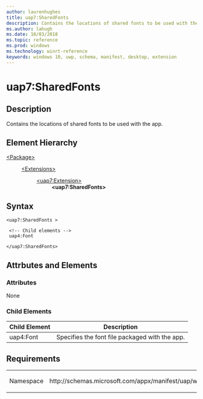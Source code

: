 ```yaml
---
author: laurenhughes
title: uap7:SharedFonts
description: Contains the locations of shared fonts to be used with the app.
ms.author: lahugh
ms.date: 10/03/2018
ms.topic: reference
ms.prod: windows
ms.technology: winrt-reference
keywords: windows 10, uwp, schema, manifest, desktop, extension 
---
```


# uap7:SharedFonts

## Description
Contains the locations of shared fonts to be used with the app.

## Element Hierarchy
<dl>
<dt><a href="element-package.md">&lt;Package&gt;</a></dt>
<dd>
<dl>
<dt><a href="element-extensions.md">&lt;Extensions&gt;</a></dt>
<dd>
<dl>
<dt><a href="element-uap7-extension.md">&lt;uap7:Extension&gt;</a></dt>
<dd><b>&lt;uap7:SharedFonts&gt;</b></dd>
</dl>
</dd>
</dl>
</dd>
</dl>


## Syntax
```syntax
<uap7:SharedFonts >

 <!-- Child elements -->
 uap4:Font

</uap7:SharedFonts>
```

## Attrbutes and Elements

### Attributes
None

### Child Elements
| Child Element | Description |
|---------------|-------------|
| uap4:Font | Specifies the font file packaged with the app. |

## Requirements

<table>
<colgroup>
<col width="50%" />
<col width="50%" />
</colgroup>
<tbody>
<tr class="odd">
<td><p>Namespace</p></td>
<td><p>http://schemas.microsoft.com/appx/manifest/uap/windows10/7</p></td>
</tr>
</tbody>
</table>